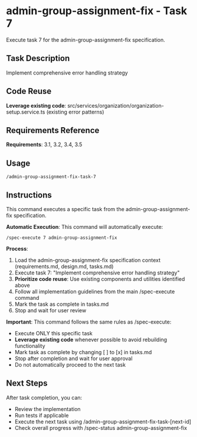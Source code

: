# admin-group-assignment-fix - Task 7

Execute task 7 for the admin-group-assignment-fix specification.

## Task Description
Implement comprehensive error handling strategy

## Code Reuse
**Leverage existing code**: src/services/organization/organization-setup.service.ts (existing error patterns)

## Requirements Reference
**Requirements**: 3.1, 3.2, 3.4, 3.5

## Usage
```
/admin-group-assignment-fix-task-7
```

## Instructions
This command executes a specific task from the admin-group-assignment-fix specification.

**Automatic Execution**: This command will automatically execute:
```
/spec-execute 7 admin-group-assignment-fix
```

**Process**:
1. Load the admin-group-assignment-fix specification context (requirements.md, design.md, tasks.md)
2. Execute task 7: "Implement comprehensive error handling strategy"
3. **Prioritize code reuse**: Use existing components and utilities identified above
4. Follow all implementation guidelines from the main /spec-execute command
5. Mark the task as complete in tasks.md
6. Stop and wait for user review

**Important**: This command follows the same rules as /spec-execute:
- Execute ONLY this specific task
- **Leverage existing code** whenever possible to avoid rebuilding functionality
- Mark task as complete by changing [ ] to [x] in tasks.md
- Stop after completion and wait for user approval
- Do not automatically proceed to the next task

## Next Steps
After task completion, you can:
- Review the implementation
- Run tests if applicable
- Execute the next task using /admin-group-assignment-fix-task-[next-id]
- Check overall progress with /spec-status admin-group-assignment-fix
